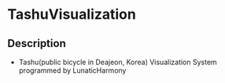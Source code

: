# TashuVisualization

## Description
- Tashu(public bicycle in Deajeon, Korea) Visualization System programmed by LunaticHarmony
